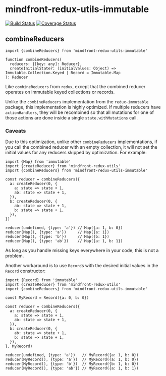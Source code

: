 # mindfront-redux-utils-immutable

[![Build Status](https://travis-ci.org/jcoreio/redux-utils-immutable.svg?branch=master)](https://travis-ci.org/jcoreio/redux-utils-immutable)
[![Coverage Status](https://coveralls.io/repos/github/jcoreio/redux-utils-immutable/badge.svg?branch=master)](https://coveralls.io/github/jcoreio/redux-utils-immutable?branch=master)

## combineReducers
```es6
import {combineReducers} from 'mindfront-redux-utils-immutable'
```

```es6
function combineReducers(
  reducers: {[key: any]: Reducer},
  createInitialState?: (initialValues: Object) => Immutable.Collection.Keyed | Record = Immutable.Map
): Reducer
```

Like `combineReducers` from `redux`, except that the combined reducer operates on immutable keyed collections or
records.

Unlike the `combineReducers` implementation from the `redux-immutable` package, this implementation is
highly optimized.  If multiple reducers have `actionHandlers`, they will be recombined so that all mutations for
one of those actions are done inside a single `state.withMutations` call.

### Caveats

Due to this optimization, unlike other `combineReducers` implementations, if you call the combined reducer with an
empty collection, it will not set the initial values for any reducers skipped by optimization.  For example:

```es6
import {Map} from 'immutable'
import {createReducer} from 'mindfront-redux-utils'
import {combineReducers} from 'mindfront-redux-utils-immutable'

const reducer = combineReducers({
  a: createReducer(0, {
    a: state => state + 1,
    ab: state => state + 1,
  }),
  b: createReducer(0, {
    ab: state => state + 1,
    b: state => state + 1,
  }),
})

reducer(undefined, {type: 'a'}) // Map({a: 1, b: 0})
reducer(Map(), {type: 'a'})     // Map({a: 1})
reducer(Map(), {type: 'b'})     // Map({b: 1})
reducer(Map(), {type: 'ab'})    // Map({a: 1, b: 1})
```

As long as you handle missing keys everywhere in your code, this is not a problem.

Another workaround is to use `Record`s with the desired initial values in the `Record` constructor:

```es6
import {Record} from 'immutable'
import {createReducer} from 'mindfront-redux-utils'
import {combineReducers} from 'mindfront-redux-utils-immutable'

const MyRecord = Record({a: 0, b: 0})

const reducer = combineReducers({
  a: createReducer(0, {
    a: state => state + 1,
    ab: state => state + 1,
  }),
  b: createReducer(0, {
    ab: state => state + 1,
    b: state => state + 1,
  }),
}, MyRecord)

reducer(undefined, {type: 'a'})   // MyRecord({a: 1, b: 0})
reducer(MyRecord(), {type: 'a'})  // MyRecord({a: 1, b: 0})
reducer(MyRecord(), {type: 'b'})  // MyRecord({b: 1, b: 0})
reducer(MyRecord(), {type: 'ab'}) // MyRecord({a: 1, b: 1})
```
